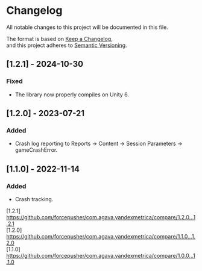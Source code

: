# Changelog  
All notable changes to this project will be documented in this file.  
  
The format is based on [Keep a Changelog](https://keepachangelog.com/en/1.0.0/),  
and this project adheres to [Semantic Versioning](https://semver.org/spec/v2.0.0.html).  
  
## [1.2.1] - 2024-10-30  
### Fixed  
- The library now properly compiles on Unity 6.  
  
## [1.2.0] - 2023-07-21  
### Added  
- Crash log reporting to Reports -> Content -> Session Parameters -> gameCrashError.  
  
## [1.1.0] - 2022-11-14  
### Added  
- Crash tracking.  
  
[1.2.1] https://github.com/forcepusher/com.agava.yandexmetrica/compare/1.2.0...1.2.1  
[1.2.0] https://github.com/forcepusher/com.agava.yandexmetrica/compare/1.1.0...1.2.0  
[1.1.0] https://github.com/forcepusher/com.agava.yandexmetrica/compare/1.0.0...1.1.0
